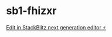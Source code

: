 # sb1-fhizxr

[Edit in StackBlitz next generation editor ⚡️](https://stackblitz.com/~/github.com/DinandTesten/sb1-fhizxr)